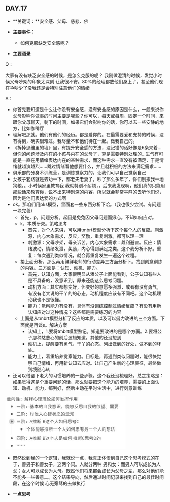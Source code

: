 ## DAY.17
+ **关键词：**安全感、父母、慈悲、佛
+ **主要事件：**
    + 如何克服缺乏安全感呢？
    
    
+ **主要语录**

Q：

大家有没有缺乏安全感的时候，是怎么克服的呢？
我刚做澄清的时候，发觉小时候父母吵架的印象太深刻 让我很不安。80%的经理都放他们身上了，甚至他们现在争吵少了没我还是会特别注意他们的情绪

A：

- 你首先要知道是什么让你没有安全感，没有安全感的原因是什么，一般来说你父母影响你做事的时间主要是哪些？你可以，每天或每周，固定一个时间，来跟你父母聊天，剩下的时间，如果它们会影响你的话，你可以去一些安静的地方，比如咖啡厅
- 理解吧那就。他们有他们的经历。都是爱你的。在最需要爱和支持的时候，没有得到，确实很难过。我尽量不和他们待在一起。做我自己的。
- 《拆掉思维里的墙》里，有提升安全感的方法，没记错的话好像是6条来着…但你的问题涉及内在的小孩与内在的父母了，算是需要特别处理的…生气有可能是一直在用情绪表达内在的某种需求，而这种需求一直没有被满足，于是情绪就越演越烈……跳过情绪看他想要什么，并且就积极的方法来满足需求……
- 俱乐部的分身术训练营，是训练觉察力的，让我们可以自己觉察自己
- 女孩子套路就是去劝一下，都老夫老妻了，吵了那么多年了，你们别撒我一地狗粮。。小时候家里教育我 我就特别不耐烦，，后来我发现啊，他们真的只能用那些话来教育你，说不出来特别深的内容，所以就会非常平静的去听他们说，因为是他们表达爱的方式啊
- ok。那咱们用pks模型，里面套一些东西分析下哈。（我也很少尝试。有问题一块完善）
    - 首先，p，问题分析。起因是兔兔因父母问题而揪心。不知如何应对。
    - k，本质研究。策略思考
        - 首先，对个人来讲，可以用tmbrt模型分析下这个每个人的反应。刺激源，内心大象需求，反应，奖励，重复刺激。都可以理一理
        - 刺激源：父母吵架，母亲诉苦。内心大象需求：趋利避害。反应：情绪波动，情绪发泄，奖励，内心得到满足之类。这个我分析不好。重复：每次遇到类似情况，就会再重复发生一遍这个过程。
    - 接上面分析，那么再用鲜鲜老师的行动差异三方面分析下。找到刻意训练的内容。三方面是：认知、动机、能力。
        - 首先，认知方面，大家很明显从潘公子上面能看到，公子认知有些人是不具备的，没意识到，原来还能这么思考问题。
        - 动机方面：其实都想变好，但变好的意愿多强烈，或者有没有勇气，有没有老大说的干丫的的心态。动机程度应该有不同吧。这个动机理论我也不是很懂。
        - 能力：觉察能力有没有，具体有没训练控制过情绪反应？有没有用新认知应对过这种情况？这些都是需要练习的内容
    - 上面是从tmbrt模型分析了反应的本质，以及可以努力改进的三个方面。下面就是再谈s。解决方案
        - 认知上，1.要将tmbrt模型熟记。知道要改进的是哪个方面。2.要将公子那种慈悲心的前后逻辑知道。其他的还没想到
        - 动机上，提醒要有勇气，干丫的心态。列出做到的好处，做不到的坏处。
        - 能力上，着重培养觉察能力。目标是，再遇到类似问题时，能很快觉察自己情绪，再用新认知去应对。让自己产生新的心理表征，最终做到境随心转
- 还可以借鉴下老大的习惯培养的一些步骤。这个我还没梳理好。总之策略是：如果觉得这是个重要问题的话，那么就要把这个能力的培养，需要的上面认知、动机、能力，都列好，然后主动在平时生活中，进行刻意训练

![](./_image/32f51a339db5bca00f8bfb9d7dc0fdc.jpg)
- 既然说到我的一个逻辑，我就说一点，我真正体悟到自己这个思考模式的在于，善男子和善女子，这两个词。人就分两种 男和女：而男人可以成长为人父；女人可以成长为人母。既然他们将来都会成长为父母之辈，那么对他们能不能多一些善意。。。这个结果导向，然后通过时间记录来找到自己的最佳时间段，在这个时候 心无旁骛的去做执行


+ **一点思考**